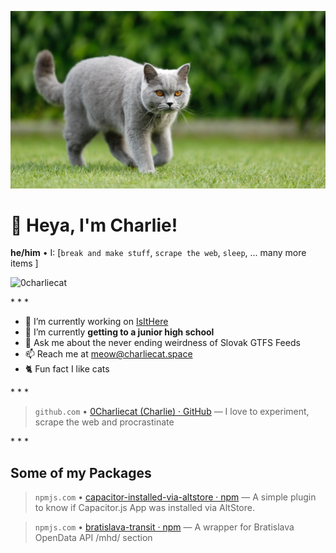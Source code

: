 
<!---
0Charliecat/0Charliecat is a ✨ special ✨ repository because its `README.md` (this file) appears on your GitHub profile.
You can click the Preview link to take a look at your changes.
--->
![he commin' for ya](https://github.com/0Charliecat/0Charliecat/raw/main/hecomminforya.webp)
# 👋 Heya, I'm Charlie!

<b>he/him</b> • I: [`break and make stuff`, `scrape the web`, `sleep`, ... many more items ]
<p align="left"> <img src="https://komarev.com/ghpvc/?username=0charliecat&label=Profile%20views&color=0e75b6&style=flat" alt="0charliecat" /> </p>

\* * *

- 🔭&nbsp;I’m currently working on&nbsp;[IsItHere](https://letsgo.isithere.sk)
- 🌱&nbsp;I’m currently <b>getting to a junior high school</b>
- 💬&nbsp;Ask me about&nbsp;the never ending weirdness of Slovak GTFS Feeds
- 📫&nbsp;Reach me at&nbsp;[meow@charliecat.space](mailto:meow@charliecat.space)
- 🐈&nbsp;Fun fact&nbsp;I like cats

\* * *

> `github.com` • [0Charliecat (Charlie) · GitHub](https://github.com/0Charliecat)
> ― I love to experiment, scrape the web and procrastinate

\* * *

## Some of my Packages

> `npmjs.com` • [capacitor-installed-via-altstore · npm](https://npmjs.com/package/capacitor-installed-via-altstore)
> ― A simple plugin to know if Capacitor.js App was installed via AltStore.

> `npmjs.com` • [bratislava-transit · npm](https://npmjs.com/package/bratislava-transit)
> ― A wrapper for Bratislava OpenData API /mhd/ section

<!--
<h1 align="center" style="font-size: clamp(60px, 70px, 100px) !important;">Hi 👋, I'm <br> <img src="https://www.gravatar.com/avatar/659b2058c4d9f51a8505db1e6f734a51?s=150" style="border-radius: 100%; "> <br> <span style="font-size: 70px !important;">@0Charliecat</span></h1>
<h3 align="center">he/him • I love Javascipt. I break and make stuff, scrape the web, sleep and exist in the world.</h3>

<p align="left"> <img src="https://komarev.com/ghpvc/?username=0charliecat&label=Profile%20views&color=0e75b6&style=flat" alt="0charliecat" /> </p>

- 🔭 I’m currently working on [**IsItHere**](https://isithere.sk)

- 🌱 I’m currently trying **to get to a middle school**

- 💬 Ask me about **the never ending weirdness of Slovak GTFS Feeds**

- 📫 How to reach me [**meow@charliecat.space**](mailto:meow@charliecat.space)

- ⚡ Fun fact **I like cats**

<h3 align="left">Connect with me:</h3>
<p align="left">
  here i guess
</p>

<h3 align="left">Languages and Tools:</h3>
<p align=""> <a href="https://www.gnu.org/software/bash/" target="_blank" rel="noreferrer"> <img src="https://www.vectorlogo.zone/logos/gnu_bash/gnu_bash-icon.svg" alt="bash" width="40" height="40"/> </a> <a href="https://www.w3schools.com/css/" target="_blank" rel="noreferrer"> <img src="https://raw.githubusercontent.com/devicons/devicon/master/icons/css3/css3-original-wordmark.svg" alt="css3" width="40" height="40"/> </a> <a href="https://www.docker.com/" target="_blank" rel="noreferrer"> <img src="https://raw.githubusercontent.com/devicons/devicon/master/icons/docker/docker-original-wordmark.svg" alt="docker" width="40" height="40"/> </a> <a href="https://www.electronjs.org" target="_blank" rel="noreferrer"> <img src="https://raw.githubusercontent.com/devicons/devicon/master/icons/electron/electron-original.svg" alt="electron" width="40" height="40"/> </a> <a href="https://expressjs.com" target="_blank" rel="noreferrer"> <img src="https://raw.githubusercontent.com/devicons/devicon/master/icons/express/express-original-wordmark.svg" alt="express" width="40" height="40"/> </a> <a href="https://www.figma.com/" target="_blank" rel="noreferrer"> <img src="https://www.vectorlogo.zone/logos/figma/figma-icon.svg" alt="figma" width="40" height="40"/> </a> <a href="https://firebase.google.com/" target="_blank" rel="noreferrer"> <img src="https://www.vectorlogo.zone/logos/firebase/firebase-icon.svg" alt="firebase" width="40" height="40"/> </a> <a href="https://git-scm.com/" target="_blank" rel="noreferrer"> <img src="https://www.vectorlogo.zone/logos/git-scm/git-scm-icon.svg" alt="git" width="40" height="40"/> </a> <a href="https://www.w3.org/html/" target="_blank" rel="noreferrer"> <img src="https://raw.githubusercontent.com/devicons/devicon/master/icons/html5/html5-original-wordmark.svg" alt="html5" width="40" height="40"/> </a> <a href="https://ionicframework.com" target="_blank" rel="noreferrer"> <img src="https://upload.wikimedia.org/wikipedia/commons/d/d1/Ionic_Logo.svg" alt="ionic" width="40" height="40"/> </a> <a href="https://developer.mozilla.org/en-US/docs/Web/JavaScript" target="_blank" rel="noreferrer"> <img src="https://raw.githubusercontent.com/devicons/devicon/master/icons/javascript/javascript-original.svg" alt="javascript" width="40" height="40"/> </a> <a href="https://www.linux.org/" target="_blank" rel="noreferrer"> <img src="https://raw.githubusercontent.com/devicons/devicon/master/icons/linux/linux-original.svg" alt="linux" width="40" height="40"/> </a> <a href="https://www.mongodb.com/" target="_blank" rel="noreferrer"> <img src="https://raw.githubusercontent.com/devicons/devicon/master/icons/mongodb/mongodb-original-wordmark.svg" alt="mongodb" width="40" height="40"/> </a> <a href="https://nodejs.org" target="_blank" rel="noreferrer"> <img src="https://raw.githubusercontent.com/devicons/devicon/master/icons/nodejs/nodejs-original-wordmark.svg" alt="nodejs" width="40" height="40"/> </a> <a href="https://nuxtjs.org/" target="_blank" rel="noreferrer"> <img src="https://www.vectorlogo.zone/logos/nuxtjs/nuxtjs-icon.svg" alt="nuxtjs" width="40" height="40"/> </a> <a href="https://www.python.org" target="_blank" rel="noreferrer"> <img src="https://raw.githubusercontent.com/devicons/devicon/master/icons/python/python-original.svg" alt="python" width="40" height="40"/> </a> <a href="https://developer.apple.com/swift/" target="_blank" rel="noreferrer"> <img src="https://raw.githubusercontent.com/devicons/devicon/master/icons/swift/swift-original.svg" alt="swift" width="40" height="40"/> </a> <a href="https://vuejs.org/" target="_blank" rel="noreferrer"> <img src="https://raw.githubusercontent.com/devicons/devicon/master/icons/vuejs/vuejs-original-wordmark.svg" alt="vuejs" width="40" height="40"/> </a> </p>

<p>&nbsp;<img align="center" src="https://github-readme-stats.vercel.app/api?username=0charliecat&show_icons=true&locale=en&count_private=true" alt="0charliecat" /></p>

<p><img align="center" src="https://github-readme-streak-stats.herokuapp.com/?user=0charliecat&" alt="0charliecat" /></p>

-->
